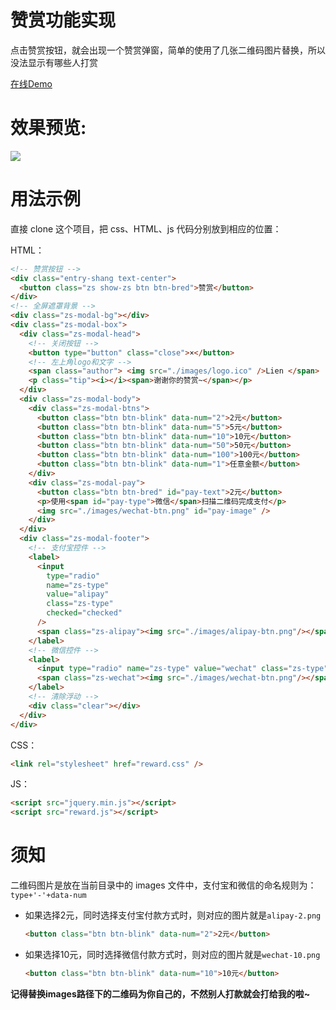 # 赞赏功能实现
点击赞赏按钮，就会出现一个赞赏弹窗，简单的使用了几张二维码图片替换，所以没法显示有哪些人打赏

[在线Demo](<https://www.lien.run/Project/reward/>)

# 效果预览:

![](https://artjay-1258580758.cos.ap-shanghai.myqcloud.com/reward.gif)

# 用法示例

直接 clone 这个项目，把 css、HTML、js 代码分别放到相应的位置：

HTML：

```html
<!-- 赞赏按钮 -->
<div class="entry-shang text-center">
  <button class="zs show-zs btn btn-bred">赞赏</button>
</div>
<!-- 全屏遮罩背景 -->
<div class="zs-modal-bg"></div>
<div class="zs-modal-box">
  <div class="zs-modal-head">
    <!-- 关闭按钮 -->
    <button type="button" class="close">×</button>
    <!-- 左上角logo和文字 -->
    <span class="author"> <img src="./images/logo.ico" />Lien </span>
    <p class="tip"><i></i><span>谢谢你的赞赏~</span></p>
  </div>
  <div class="zs-modal-body">
    <div class="zs-modal-btns">
      <button class="btn btn-blink" data-num="2">2元</button>
      <button class="btn btn-blink" data-num="5">5元</button>
      <button class="btn btn-blink" data-num="10">10元</button>
      <button class="btn btn-blink" data-num="50">50元</button>
      <button class="btn btn-blink" data-num="100">100元</button>
      <button class="btn btn-blink" data-num="1">任意金额</button>
    </div>
    <div class="zs-modal-pay">
      <button class="btn btn-bred" id="pay-text">2元</button>
      <p>使用<span id="pay-type">微信</span>扫描二维码完成支付</p>
      <img src="./images/wechat-btn.png" id="pay-image" />
    </div>
  </div>
  <div class="zs-modal-footer">
    <!-- 支付宝控件 -->
    <label>
      <input
        type="radio"
        name="zs-type"
        value="alipay"
        class="zs-type"
        checked="checked"
      />
      <span class="zs-alipay"><img src="./images/alipay-btn.png"/></span>
    </label>
    <!-- 微信控件 -->
    <label>
      <input type="radio" name="zs-type" value="wechat" class="zs-type" />
      <span class="zs-wechat"><img src="./images/wechat-btn.png"/></span>
    </label>
    <!-- 清除浮动 -->
    <div class="clear"></div>
  </div>
</div>
```

CSS：

```html
<link rel="stylesheet" href="reward.css" />
```

JS：

```html
<script src="jquery.min.js"></script>
<script src="reward.js"></script>
```

# 须知

二维码图片是放在当前目录中的 images 文件中，支付宝和微信的命名规则为：`type+'-'+data-num`

- 如果选择2元，同时选择支付宝付款方式时，则对应的图片就是`alipay-2.png`

  ```html
  <button class="btn btn-blink" data-num="2">2元</button>
  ```

- 如果选择10元，同时选择微信付款方式时，则对应的图片就是`wechat-10.png`

  ```html
  <button class="btn btn-blink" data-num="10">10元</button>
  ```


**记得替换images路径下的二维码为你自己的，不然别人打款就会打给我的啦~**
